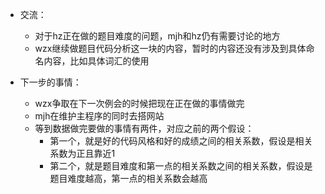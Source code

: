 * 交流：
  * 对于hz正在做的题目难度的问题，mjh和hz仍有需要讨论的地方
  * wzx继续做题目代码分析这一块的内容，暂时的内容还没有涉及到具体命名内容，比如具体词汇的使用



* 下一步的事情：
  * wzx争取在下一次例会的时候把现在正在做的事情做完
  * mjh在维护主程序的同时去搭网站
  * 等到数据做完要做的事情有两件，对应之前的两个假设：
    * 第一个，就是好的代码风格和好的成绩之间的相关系数，假设是相关系数为正且靠近1
    * 第二个，就是题目难度和第一点的相关系数之间的相关系数，假设是题目难度越高，第一点的相关系数会越高